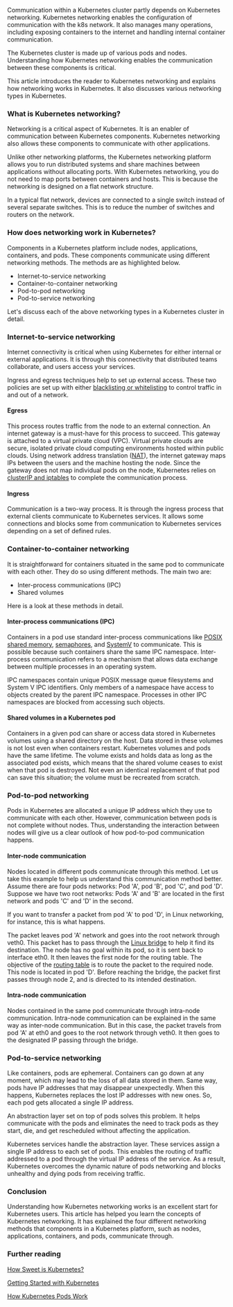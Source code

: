 Communication within a Kubernetes cluster partly depends on Kubernetes networking. Kubernetes networking enables the configuration of communication with the k8s network. It also manages many operations, including exposing containers to the internet and handling internal container communication.

The Kubernetes cluster is made up of various pods and nodes. Understanding how Kubernetes networking enables the communication between these components is critical.

This article introduces the reader to Kubernetes networking and explains how networking works in Kubernetes. It also discusses various networking types in Kubernetes.

### What is Kubernetes networking?
Networking is a critical aspect of Kubernetes. It is an enabler of communication between Kubernetes components. Kubernetes networking also allows these components to communicate with other applications.

Unlike other networking platforms, the Kubernetes networking platform allows you to run distributed systems and share machines between applications without allocating ports. With Kubernetes networking, you do not need to map ports between containers and hosts. This is because the networking is designed on a flat network structure.

In a typical flat network, devices are connected to a single switch instead of several separate switches. This is to reduce the number of switches and routers on the network.

### How does networking work in Kubernetes?
Components in a Kubernetes platform include nodes, applications, containers, and pods. These components communicate using different networking methods. The methods are as highlighted below.

- Internet-to-service networking
- Container-to-container networking
- Pod-to-pod networking
- Pod-to-service networking

Let's discuss each of the above networking types in a Kubernetes cluster in detail.

### Internet-to-service networking
Internet connectivity is critical when using Kubernetes for either internal or external applications. It is through this connectivity that distributed teams collaborate, and users access your services.

Ingress and egress techniques help to set up external access. These two policies are set up with either [blacklisting or whitelisting](https://consoltech.com/blog/blacklisting-vs-whitelisting/) to control traffic in and out of a network.

#### Egress
This process routes traffic from the node to an external connection. An internet gateway is a must-have for this process to succeed. This gateway is attached to a virtual private cloud (VPC). Virtual private clouds are secure, isolated private cloud computing environments hosted within public clouds. Using network address translation ([NAT](https://www.geeksforgeeks.org/network-address-translation-nat/#)), the internet gateway maps IPs between the users and the machine hosting the node. Since the gateway does not map individual pods on the node, Kubernetes relies on [clusterIP and iptables](https://kubernetes.io/docs/concepts/services-networking/service/) to complete the communication process.

#### Ingress
Communication is a two-way process. It is through the ingress process that external clients communicate to Kubernetes services. It allows some connections and blocks some from communication to Kubernetes services depending on a set of defined rules.

### Container-to-container networking
It is straightforward for containers situated in the same pod to communicate with each other. They do so using different methods. The main two are:

- Inter-process communications (IPC)
- Shared volumes

Here is a look at these methods in detail.

#### Inter-process communications (IPC)
Containers in a pod use standard inter-process communications like [POSIX shared memory](https://newrelic.com/ ), [semaphores](https://en.wikipedia.org/wiki/Semaphore_(programming)), and [SystemV](https://en.wikipedia.org/wiki/UNIX_System_V) to communicate. This is possible because such containers share the same IPC namespace. Inter-process communication refers to a mechanism that allows data exchange between multiple processes in an operating system.

IPC namespaces contain unique POSIX message queue filesystems and System V IPC identifiers. Only members of a namespace have access to objects created by the parent IPC namespace. Processes in other IPC namespaces are blocked from accessing such objects.

#### Shared volumes in a Kubernetes pod
Containers in a given pod can share or access data stored in Kubernetes volumes using a shared directory on the host. Data stored in these volumes is not lost even when containers restart. Kubernetes volumes and pods have the same lifetime. The volume exists and holds data as long as the associated pod exists, which means that the shared volume ceases to exist when that pod is destroyed. Not even an identical replacement of that pod can save this situation; the volume must be recreated from scratch.

### Pod-to-pod networking
Pods in Kubernetes are allocated a unique IP address which they use to communicate with each other. However, communication between pods is not complete without nodes. Thus, understanding the interaction between nodes will give us a clear outlook of how pod-to-pod communication happens.

#### Inter-node communication
Nodes located in different pods communicate through this method. Let us take this example to help us understand this communication method better. Assume there are four pods networks: Pod 'A', pod 'B', pod 'C', and pod 'D'. Suppose we have two root networks: Pods 'A' and 'B' are located in the first network and pods 'C' and 'D' in the second.

If you want to transfer a packet from pod 'A' to pod 'D', in Linux networking, for instance, this is what happens.

The packet leaves pod 'A' network and goes into the root network through veth0. This packet has to pass through the [Linux bridge](https://developers.redhat.com/blog/2018/10/22/introduction-to-linux-interfaces-for-virtual-networking#) to help it find its destination. The node has no goal within its pod, so it is sent back to interface eth0. It then leaves the first node for the routing table. The objective of the [routing table](https://searchnetworking.techtarget.com/definition/routing-table) is to route the packet to the required node. This node is located in pod 'D'. Before reaching the bridge, the packet first passes through node 2, and is directed to its intended destination.

#### Intra-node communication
Nodes contained in the same pod communicate through intra-node communication. Intra-node communication can be explained in the same way as inter-node communication. But in this case, the packet travels from pod 'A' at eth0 and goes to the root network through veth0. It then goes to the designated IP passing through the bridge.

### Pod-to-service networking
Like containers, pods are ephemeral. Containers can go down at any moment, which may lead to the loss of all data stored in them. Same way, pods have IP addresses that may disappear unexpectedly. When this happens, Kubernetes replaces the lost IP addresses with new ones. So, each pod gets allocated a single IP address.

An abstraction layer set on top of pods solves this problem. It helps communicate with the pods and eliminates the need to track pods as they start, die, and get rescheduled without affecting the application.

Kubernetes services handle the abstraction layer. These services assign a single IP address to each set of pods. This enables the routing of traffic addressed to a pod through the virtual IP address of the service. As a result, Kubernetes overcomes the dynamic nature of pods networking and blocks unhealthy and dying pods from receiving traffic.

### Conclusion
Understanding how Kubernetes networking works is an excellent start for Kubernetes users. This article has helped you learn the concepts of Kubernetes networking. It has explained the four different networking methods that components in a Kubernetes platform, such as nodes, applications, containers, and pods, communicate through.

### Further reading 
[How Sweet is Kubernetes?](https://www.section.io/engineering-education/how-sweet-is-kubernetes/)

[Getting Started with Kubernetes](https://www.section.io/engineering-education/introduction-to-kubernetes/)

[How Kubernetes Pods Work](https://www.section.io/engineering-education/how-kubernetes-pods-work/)